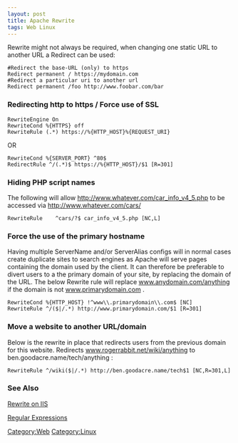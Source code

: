 ```yaml
---
layout: post 
title: Apache Rewrite
tags: Web Linux
---
```


Rewrite might not always be required, when changing one static URL to
another URL a Redirect can be used:

    #Redirect the base-URL (only) to https
    Redirect permanent / https://mydomain.com
    #Redirect a particular uri to another url
    Redirect permanent /foo http://www.foobar.com/bar

### Redirecting http to https / Force use of SSL

    RewriteEngine On
    RewriteCond %{HTTPS} off
    RewriteRule (.*) https://%{HTTP_HOST}%{REQUEST_URI}

OR

    RewriteCond %{SERVER_PORT} ^80$
    RedirectRule ^/(.*)$ https://%{HTTP_HOST}/$1 [R=301]

### Hiding PHP script names

The following will allow <http://www.whatever.com/car_info_v4_5.php> to
be accessed via <http://www.whatever.com/cars/>

    RewriteRule    ^cars/?$ car_info_v4_5.php [NC,L]

### Force the use of the primary hostname

Having multiple ServerName and/or ServerAlias configs will in normal
cases create duplicate sites to search engines as Apache will serve
pages containing the domain used by the client. It can therefore be
preferable to divert users to a the primary domain of your site, by
replacing the domain of the URL. The below Rewrite rule will replace
www.anydomain.com/anything if the domain is not www.primarydomain.com .

    RewriteCond %{HTTP_HOST} !^www\\.primarydomain\\.com$ [NC]
    RewriteRule ^/($|/.*) http://www.primarydomain.com/$1 [R=301]

### Move a website to another URL/domain

Below is the rewrite in place that redirects users from the previous
domain for this website. Redirects www.rogerrabbit.net/wiki/anything to
ben.goodacre.name/tech/anything :

    RewriteRule ^/wiki($|/.*) http://ben.goodacre.name/tech$1 [NC,R=301,L]

### See Also

[Rewrite on IIS](Rewrite_on_IIS_that_actually_works "wikilink")

[Regular Expressions](Regular_Expressions "wikilink")

[Category:Web](Category:Web "wikilink")
[Category:Linux](Category:Linux "wikilink")
